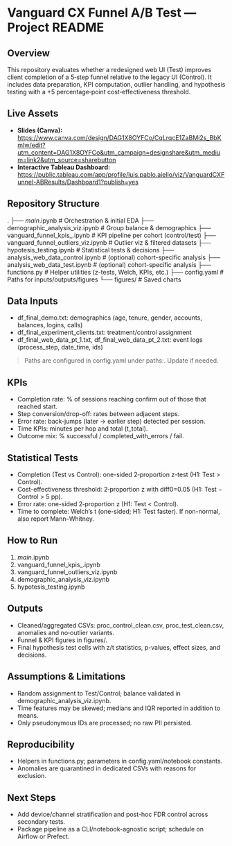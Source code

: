 # Vanguard CX Funnel A/B Test — Project README

## Overview
This repository evaluates whether a redesigned web UI (Test) improves client completion of a 5‑step funnel relative to the legacy UI (Control). It includes data preparation, KPI computation, outlier handling, and hypothesis testing with a +5 percentage‑point cost‑effectiveness threshold.

## Live Assets

- **Slides (Canva):** https://www.canva.com/design/DAG1X8OYFCo/CqLrqcE1ZaBMi2s_BbKmIw/edit?utm_content=DAG1X8OYFCo&utm_campaign=designshare&utm_medium=link2&utm_source=sharebutton
- **Interactive Tableau Dashboard:** https://public.tableau.com/app/profile/luis.pablo.aiello/viz/VanguardCXFunnel-ABResults/Dashboard1?publish=yes

## Repository Structure
.
├── _main_.ipynb                        # Orchestration & initial EDA
├── demographic_analysis_viz.ipynb      # Group balance & demographics
├── vanguard_funnel_kpis_.ipynb         # KPI pipeline per cohort (control/test)
├── vanguard_funnel_outliers_viz.ipynb  # Outlier viz & filtered datasets
├── hypotesis_testing.ipynb             # Statistical tests & decisions
├── analysis_web_data_control.ipynb     # (optional) cohort-specific analysis
├── analysis_web_data_test.ipynb        # (optional) cohort-specific analysis
├── functions.py                        # Helper utilities (z-tests, Welch, KPIs, etc.)
├── config.yaml                         # Paths for inputs/outputs/figures
└── figures/                            # Saved charts

## Data Inputs
- df_final_demo.txt: demographics (age, tenure, gender, accounts, balances, logins, calls)
- df_final_experiment_clients.txt: treatment/control assignment
- df_final_web_data_pt_1.txt, df_final_web_data_pt_2.txt: event logs (process_step, date_time, ids)

> Paths are configured in config.yaml under paths:. Update if needed.

## KPIs
- Completion rate: % of sessions reaching confirm out of those that reached start.
- Step conversion/drop-off: rates between adjacent steps.
- Error rate: back-jumps (later → earlier step) detected per session.
- Time KPIs: minutes per hop and total (t_total).
- Outcome mix: % successful / completed_with_errors / fail.

## Statistical Tests
- Completion (Test vs Control): one-sided 2‑proportion z-test (H1: Test > Control).
- Cost-effectiveness threshold: 2‑proportion z with diff0=0.05 (H1: Test − Control > 5 pp).
- Error rate: one-sided 2‑proportion z (H1: Test < Control).
- Time to complete: Welch’s t (one-sided; H1: Test faster). If non-normal, also report Mann–Whitney.

## How to Run
1) _main_.ipynb
2) vanguard_funnel_kpis_.ipynb
3) vanguard_funnel_outliers_viz.ipynb
4) demographic_analysis_viz.ipynb
5) hypotesis_testing.ipynb

## Outputs
- Cleaned/aggregated CSVs: proc_control_clean.csv, proc_test_clean.csv, anomalies and no‑outlier variants.
- Funnel & KPI figures in figures/.
- Final hypothesis test cells with z/t statistics, p-values, effect sizes, and decisions.

## Assumptions & Limitations
- Random assignment to Test/Control; balance validated in demographic_analysis_viz.ipynb.
- Time features may be skewed; medians and IQR reported in addition to means.
- Only pseudonymous IDs are processed; no raw PII persisted.

## Reproducibility
- Helpers in functions.py; parameters in config.yaml/notebook constants.
- Anomalies are quarantined in dedicated CSVs with reasons for exclusion.

## Next Steps
- Add device/channel stratification and post-hoc FDR control across secondary tests.
- Package pipeline as a CLI/notebook-agnostic script; schedule on Airflow or Prefect.